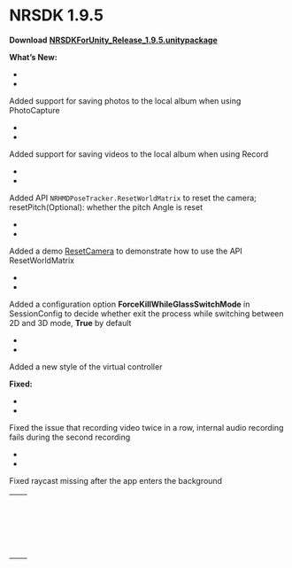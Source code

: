 # NRSDK 1.9.5



**Download** [**NRSDKForUnity_Release_1.9.5.unitypackage**](https://nreal-public.oss-us-west-1.aliyuncs.com/download/NRSDKForUnity_Release_1.9.5/NRSDKForUnity_Release_1.9.5.unitypackage)

**What’s New:**




- 




- 

  Added support for saving photos to the local album when using PhotoCapture




- 




- 

  Added support for saving videos to the local album when using Record




- 




- 

  Added API `NRHMDPoseTracker.ResetWorldMatrix` to reset the camera; resetPitch(Optional): whether the pitch Angle is reset




- 




- 

  Added a demo [ResetCamera](https://app.gitbook.com/o/n9Gz0qLyZFcBAT9F8hDM/s/yXoV7SMVFQhr75lOIoQv/development/miscellaneous/reset-camera) to demonstrate how to use the API ResetWorldMatrix




- 




- 

  Added a configuration option **ForceKillWhileGlassSwitchMode** in SessionConfig to decide whether exit the process while switching between 2D and 3D mode, **True** by default




- 




- 

  Added a new style of the virtual controller

**Fixed:**




- 




- 

  Fixed the issue that recording video twice in a row, internal audio recording fails during the second recording




- 




- 

  Fixed raycast missing after the app enters the background

|      |      |
| :--- | :--- |
|      |      |
|      |      |
|      |      |
|      |      |
|      |      |
|      |      |
|      |      |
|      |      |
|      |      |
|      |      |
|      |      |
|      |      |
|      |      |
|      |      |
|      |      |
|      |      |
|      |      |
|      |      |
|      |      |
